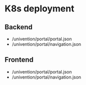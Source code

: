 # K8s deployment

## Backend

- /univention/portal/portal.json
- /univention/portal/navigation.json

## Frontend

- /univention/portal/portal.json
- /univention/portal/navigation.json
